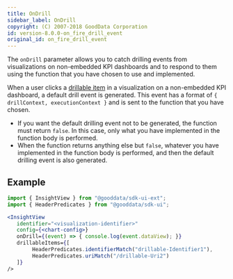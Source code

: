```yaml
---
title: OnDrill
sidebar_label: OnDrill
copyright: (C) 2007-2018 GoodData Corporation
id: version-8.0.0-on_fire_drill_event
original_id: on_fire_drill_event
---
```


The `onDrill` parameter allows you to catch drilling events from visualizations on non-embedded KPI dashboards and to respond to them using the function that you have chosen to use and implemented.

When a user clicks a [drillable item](15_props__drillable_item.md) in a visualization on a non-embedded KPI dashboard, a default drill event is generated. This event has a format of `{ drillContext, executionContext }` and is sent to the function that you have chosen.

* If you want the default drilling event not to be generated, the function must return `false`. In this case, only what you have implemented in the function body is performed.
* When the function returns anything else but `false`, whatever you have implemented in the function body is performed, and then the default drilling event is also generated.

## Example

```jsx
import { InsightView } from "@gooddata/sdk-ui-ext";
import { HeaderPredicates } from "@gooddata/sdk-ui";

<InsightView
   identifier="<visualization-identifier>"
   config={<chart-config>}
   onDrill={(event) => { console.log(event.dataView); }}
   drillableItems={[
        HeaderPredicates.identifierMatch("drillable-Identifier1"),
        HeaderPredicates.uriMatch("/drillable-Uri2")
   ]}
/>
```
